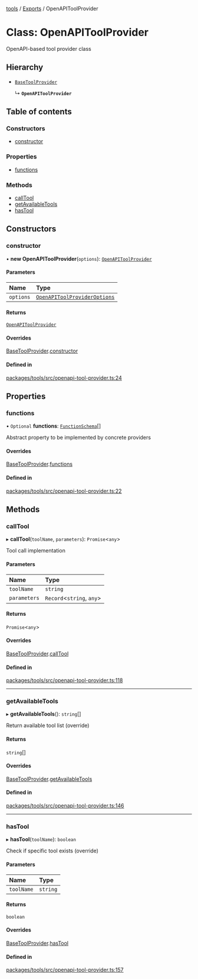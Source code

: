 <!-- 
 ⚠️  AUTO-GENERATED FILE - DO NOT EDIT MANUALLY
 This file is automatically generated by scripts/docs-generator.js
 To make changes, edit the source TypeScript files or update the generator script
-->

[tools](../../) / [Exports](../modules) / OpenAPIToolProvider

# Class: OpenAPIToolProvider

OpenAPI-based tool provider class

## Hierarchy

- [`BaseToolProvider`](BaseToolProvider)

  ↳ **`OpenAPIToolProvider`**

## Table of contents

### Constructors

- [constructor](OpenAPIToolProvider#constructor)

### Properties

- [functions](OpenAPIToolProvider#functions)

### Methods

- [callTool](OpenAPIToolProvider#calltool)
- [getAvailableTools](OpenAPIToolProvider#getavailabletools)
- [hasTool](OpenAPIToolProvider#hastool)

## Constructors

### constructor

• **new OpenAPIToolProvider**(`options`): [`OpenAPIToolProvider`](OpenAPIToolProvider)

#### Parameters

| Name | Type |
| :------ | :------ |
| `options` | [`OpenAPIToolProviderOptions`](../interfaces/OpenAPIToolProviderOptions) |

#### Returns

[`OpenAPIToolProvider`](OpenAPIToolProvider)

#### Overrides

[BaseToolProvider](BaseToolProvider).[constructor](BaseToolProvider#constructor)

#### Defined in

[packages/tools/src/openapi-tool-provider.ts:24](https://github.com/woojubb/robota/blob/71f062d020afc1eae0c94155ab9c882c78b871e7/packages/tools/src/openapi-tool-provider.ts#L24)

## Properties

### functions

• `Optional` **functions**: [`FunctionSchema`](../interfaces/FunctionSchema)[]

Abstract property to be implemented by concrete providers

#### Overrides

[BaseToolProvider](BaseToolProvider).[functions](BaseToolProvider#functions)

#### Defined in

[packages/tools/src/openapi-tool-provider.ts:22](https://github.com/woojubb/robota/blob/71f062d020afc1eae0c94155ab9c882c78b871e7/packages/tools/src/openapi-tool-provider.ts#L22)

## Methods

### callTool

▸ **callTool**(`toolName`, `parameters`): `Promise`\<`any`\>

Tool call implementation

#### Parameters

| Name | Type |
| :------ | :------ |
| `toolName` | `string` |
| `parameters` | `Record`\<`string`, `any`\> |

#### Returns

`Promise`\<`any`\>

#### Overrides

[BaseToolProvider](BaseToolProvider).[callTool](BaseToolProvider#calltool)

#### Defined in

[packages/tools/src/openapi-tool-provider.ts:118](https://github.com/woojubb/robota/blob/71f062d020afc1eae0c94155ab9c882c78b871e7/packages/tools/src/openapi-tool-provider.ts#L118)

___

### getAvailableTools

▸ **getAvailableTools**(): `string`[]

Return available tool list (override)

#### Returns

`string`[]

#### Overrides

[BaseToolProvider](BaseToolProvider).[getAvailableTools](BaseToolProvider#getavailabletools)

#### Defined in

[packages/tools/src/openapi-tool-provider.ts:146](https://github.com/woojubb/robota/blob/71f062d020afc1eae0c94155ab9c882c78b871e7/packages/tools/src/openapi-tool-provider.ts#L146)

___

### hasTool

▸ **hasTool**(`toolName`): `boolean`

Check if specific tool exists (override)

#### Parameters

| Name | Type |
| :------ | :------ |
| `toolName` | `string` |

#### Returns

`boolean`

#### Overrides

[BaseToolProvider](BaseToolProvider).[hasTool](BaseToolProvider#hastool)

#### Defined in

[packages/tools/src/openapi-tool-provider.ts:157](https://github.com/woojubb/robota/blob/71f062d020afc1eae0c94155ab9c882c78b871e7/packages/tools/src/openapi-tool-provider.ts#L157)
